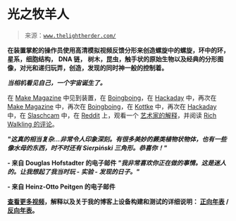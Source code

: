 <!--yml

类别：未分类

日期：2024 年 05 月 27 日 14:32:48

-->

# 光之牧羊人

> 来源：[`www.thelightherder.com/`](https://www.thelightherder.com/)

**在装置掌舵的操作员使用高清模拟视频反馈分形来创造螺旋中的螺旋，环中的环，星系，细胞结构，** **DNA 链，** **树木，昆虫，触手状的原始生物以及经典的分形图像，对光和递归玩弄，创造，发现的同时神一般的控制着。**

*****当相机看见自己，一个宇宙诞生了。*****

在 [Make Magazine](https://makezine.com/article/craft/fine-art/this-video-feedback-art-piece-is-like-an-interactive-hollucination/) 中见到装置，在 [Boingboing](https://boingboing.net/2020/10/18/amazing-in-camera-patterns-with-a-video-feedback-kinetic-sculpture.html)，在 [Hackaday](https://hackaday.com/2024/01/02/video-feedback-machine-creates-analog-fractals/) 中，再次在 [Make Magazine](https://makezine.com/projects/freaky-fractals-hd-video-feedback-machine/) 中，再次在 [Boingboing](https://boingboing.net/2021/01/19/trippy-recursive-effects.html)，在 [Kottke](https://kottke.org/21/07/the-hd-video-feedback-kinetic-sculpture) 中，再次在 [Hackaday](https://hackaday.com/2021/07/28/video-feedback-effects-make-a-glorious-spectacle-in-hd/) 中，在 [Slaschcam](https://www.slashcam.com/news/single/The-video-feedback-loop-machine-creates-live-fract-16687.html) 中，在 [Reddit](https://www.reddit.com/r/videosynthesis/comments/o7gv1q/this_man_is_creating_fractals_in_his_living_room/) 上，观看一个 [艺术家的解释](https://youtu.be/dGS8RWRjePQ)，并阅读 [Rich Walkling 的评论](https://ottermeat.tumblr.com/post/622937497242107904/the-life-giving-god-killing-power-of-the-video)。

***"这真的相当复杂...非常令人印象深刻。有很多美妙的蕨类植物状物体，也有一些像水母的东西，时不时还有 Sierpiński 三角形。恭喜你！"***

**- 来自 Douglas Hofstadter 的电子邮件 *"我非常喜欢你正在做的事情。这是迷人的。让我想起了我当时玩 - 实验 - 发现的日子。"***

**- 来自 Heinz-Otto Peitgen 的电子邮件**

**[查看更多视频](https://walkswithdave.tumblr.com/tagged/videofeedbackkineticsculpture)，解释以及关于我的博客上设备构建和测试的详细说明： [正向年表](https://walkswithdave.tumblr.com/tagged/videofeedbackkineticsculpture/chrono) / [反向年表](https://walkswithdave.tumblr.com/tagged/videofeedbackkineticsculpture)。**
